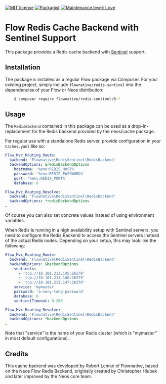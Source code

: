 [![MIT license](http://img.shields.io/badge/license-MIT-brightgreen.svg)](http://opensource.org/licenses/MIT)
[![Packagist](https://img.shields.io/packagist/v/flownative/redis-sentinel.svg)](https://packagist.org/packages/flownative/redis-sentinel)
[![Maintenance level: Love](https://img.shields.io/badge/maintenance-%E2%99%A1%E2%99%A1%E2%99%A1-ff69b4.svg)](https://www.flownative.com/en/products/open-source.html)

# Flow Redis Cache Backend with Sentinel Support

This package provides a Redis cache backend with [Sentinel](https://redis.io/topics/sentinel) support.

## Installation

The package is installed as a regular Flow package via Composer. For your existing project,
simply include `flownative/redis-sentinel` into the dependencies of your Flow or Neos distribution:

```bash
    $ composer require flownative/redis-sentinel:0.*
```

## Usage

The `RedisBackend` contained in this package can be used as a drop-in-replacement for the Redis backend
provided by the neos/cache package.

For regular use with a standalone Redis server, provide configuration in your `Caches.yaml` like so:

```yaml
Flow_Mvc_Routing_Route:
  backend: 'Flownative\RedisSentinel\RedisBackend'
  backendOptions: &redisBackendOptions
    hostname: '%env:REDIS_HOST%'
    password: '%env:REDIS_PASSWORD%'
    port: '%env:REDIS_PORT%'
    database: 0

Flow_Mvc_Routing_Resolve:
  backend: 'Flownative\RedisSentinel\RedisBackend'
  backendOptions: *redisBackendOptions
…
```

Of course you can also set concrete values instead of using environment variables.

When Redis is running in a high availability setup with Sentinel servers, you need to configure the
Redis Backend to access the Sentinel servers instead of the actual Redis nodes. Depending on your
setup, this may look like the following:

```yaml
Flow_Mvc_Routing_Route:
  backend: 'Flownative\RedisSentinel\RedisBackend'
  backendOptions: &backendOptions
    sentinels:
      - 'tcp://10.101.213.145:26379'
      - 'tcp://10.101.213.146:26379'
      - 'tcp://10.101.213.147:26379'
    service: 'mymaster'
    password: 'a-very-long-password'
    database: 0
    sentinelTimeout: 0.200

Flow_Mvc_Routing_Resolve:
  backend: 'Flownative\RedisSentinel\RedisBackend'
  backendOptions: *backendOptions
…
``` 

Note that "service" is the name of your Redis cluster (which is "mymaster" in most default
configurations).

## Credits

This cache backend was developed by Robert Lemke of Flownative, based on the Neos Flow Redis Backend,
originally created by Christopher Hlubek and later improved by the Neos core team. 
